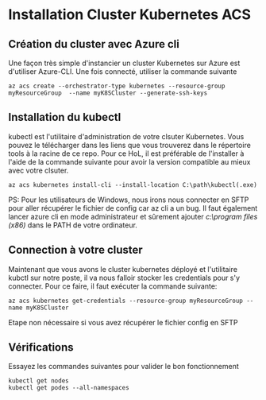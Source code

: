# Installation Cluster Kubernetes ACS

## Création du cluster avec Azure cli
Une façon très simple d'instancier un cluster Kubernetes sur Azure est d'utiliser Azure-CLI.
Une fois connecté, utiliser la commande suivante

```
az acs create --orchestrator-type kubernetes --resource-group myResourceGroup  --name myK8SCluster --generate-ssh-keys
 ```

## Installation du kubectl
kubectl est l'utilitaire d'administration de votre clsuter Kubernetes. Vous pouvez le télécharger dans les liens que vous trouverez dans le répertoire tools à la racine de ce repo.
Pour ce HoL, il est préférable de l'installer à l'aide de la commande suivante pour avoir la version compatible au mieux avec votre clsuter.

```
az acs kubernetes install-cli --install-location C:\path\kubectl(.exe)
```

PS: Pour les utilisateurs de Windows, nous irons nous connecter en SFTP pour aller récupérer le fichier de config car az cli a un bug. Il faut également lancer azure cli en mode administrateur et sûrement ajouter *c:\program files (x86)* dans le PATH de votre ordinateur.


## Connection à votre cluster
Maintenant que vous avons le cluster kubernetes déployé et l'utilitaire kubctl sur notre poste, il va nous falloir stocker les credentials pour s'y connecter. Pour ce faire, il faut exécuter la commande suivante:

```
az acs kubernetes get-credentials --resource-group myResourceGroup --name myK8SCluster
```

Etape non nécessaire si vous avez récupérer le fichier config en SFTP

## Vérifications
Essayez les commandes suivantes pour valider le bon fonctionnement

```
kubectl get nodes
kubectl get podes --all-namespaces
```

